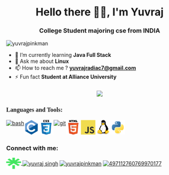 ###
<h1 align="center">Hello there 👋🧔, I'm Yuvraj</h1>
<h3 align="center">College Student majoring cse from INDIA </h3>
<p align="left"> <img src="https://komarev.com/ghpvc/?username=yuvrajpinkman&color=brightgreen&style=for-the-badge&label=AM+I+POPULAR+?" alt="yuvrajpinkman" /> </p>

- 🌱 I’m currently learning **Java Full Stack**
- 💬 Ask me about **Linux**
- 📫 How to reach me ? **yuvrajradiac7@gmail.com**
- ⚡ Fun fact **Student at Alliance University**
###

<div align="center">
  <img src = "![Top Langs](https://github-readme-stats.vercel.app/api/top-langs/?username=yuvrajpinkman&layout=donut)">
</div>

###
<div>
    <h3 style="font-family:'Times New Roman';">Languages and Tools:</h3>
    <p style="display: flex;">
        <a href="https://www.gnu.org/software/bash/" target="_blank" rel="noreferrer"> <img src="https://www.vectorlogo.zone/logos/gnu_bash/gnu_bash-icon.svg" alt="bash" width="40" height="40"/> </a> 
        <a href="https://www.cprogramming.com/" target="_blank" rel="noreferrer"> <img src="https://raw.githubusercontent.com/devicons/devicon/master/icons/c/c-original.svg" alt="c" width="40" height="40"/> </a> 
        <a href="https://www.w3schools.com/css/" target="_blank" rel="noreferrer"> <img src="https://raw.githubusercontent.com/devicons/devicon/master/icons/css3/css3-original-wordmark.svg" alt="css3" width="40" height="40"/> </a> 
        <a href="https://git-scm.com/" target="_blank" rel="noreferrer"> <img src="https://www.vectorlogo.zone/logos/git-scm/git-scm-icon.svg" alt="git" width="40" height="40"/> </a>
        <a href="https://www.w3.org/html/" target="_blank" rel="noreferrer"> <img src="https://raw.githubusercontent.com/devicons/devicon/master/icons/html5/html5-original-wordmark.svg" alt="html5" width="40" height="40"/> </a> 
        <a href="https://developer.mozilla.org/en-US/docs/Web/JavaScript" target="_blank" rel="noreferrer"> <img src="https://raw.githubusercontent.com/devicons/devicon/master/icons/javascript/javascript-original.svg" alt="javascript" width="40" height="40"/> </a> 
        <a href="https://www.linux.org/" target="_blank" rel="noreferrer"> <img src="https://raw.githubusercontent.com/devicons/devicon/master/icons/linux/linux-original.svg" alt="linux" width="40" height="40"/> </a> 
        <a href="https://www.python.org" target="_blank" rel="noreferrer"> <img src="https://raw.githubusercontent.com/devicons/devicon/master/icons/python/python-original.svg" alt="python" width="40" height="40"/> </a>
    </p>
</div>

<div align="left">
    <h3 align="left">Connect with me:</h3>
    <p align="left">
    <a href = "https://linktr.ee/yuvrajpinkman", target = "blank"><img align="center" src="https://raw.githubusercontent.com/yuvrajpinkman/yuvrajpinkman/refs/heads/main/svg/linktree-logo-icon.svg" alt="yuvraj singh" height="30" width="40"/>
    </a>
    <a href="https://linkedin.com/in/yuvrajsingh523" target="blank"><img align="center" src="https://raw.githubusercontent.com/rahuldkjain/github-profile-readme-generator/master/src/images/icons/Social/linked-in-alt.svg" alt="yuvraj singh" height="30" width="40" /></a>
    <a href="https://instagram.com/yuvrajpinkman" target="blank"><img align="center" src="https://raw.githubusercontent.com/rahuldkjain/github-profile-readme-generator/master/src/images/icons/Social/instagram.svg" alt="yuvrajpinkman" height="30" width="40" /></a>
    <a href="https://discordapp.com/users/497112760769970177" target="blank"><img align="center" src="https://raw.githubusercontent.com/rahuldkjain/github-profile-readme-generator/master/src/images/icons/Social/discord.svg" alt="497112760769970177" height="30" width="40" /></a>
    </p>
</div>

